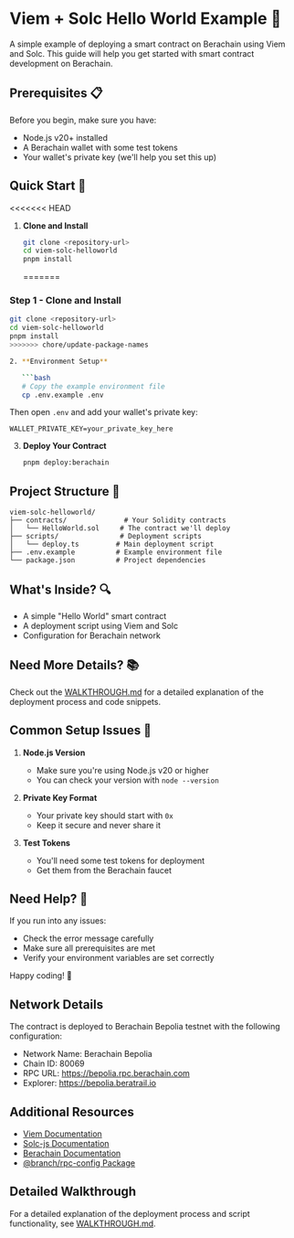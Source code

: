 # Viem + Solc Hello World Example 🚀

A simple example of deploying a smart contract on Berachain using Viem and Solc. This guide will help you get started with smart contract development on Berachain.

## Prerequisites 📋

Before you begin, make sure you have:

- Node.js v20+ installed
- A Berachain wallet with some test tokens
- Your wallet's private key (we'll help you set this up)

## Quick Start 🚀

<<<<<<< HEAD

1. **Clone and Install**

   ```bash
   git clone <repository-url>
   cd viem-solc-helloworld
   pnpm install
   ```

   =======

### Step 1 - Clone and Install

````bash
git clone <repository-url>
cd viem-solc-helloworld
pnpm install
>>>>>>> chore/update-package-names

2. **Environment Setup**

   ```bash
   # Copy the example environment file
   cp .env.example .env
````

Then open `.env` and add your wallet's private key:

```
WALLET_PRIVATE_KEY=your_private_key_here
```

3. **Deploy Your Contract**
   ```bash
   pnpm deploy:berachain
   ```

## Project Structure 📁

```
viem-solc-helloworld/
├── contracts/              # Your Solidity contracts
│   └── HelloWorld.sol     # The contract we'll deploy
├── scripts/               # Deployment scripts
│   └── deploy.ts         # Main deployment script
├── .env.example          # Example environment file
└── package.json          # Project dependencies
```

## What's Inside? 🔍

- A simple "Hello World" smart contract
- A deployment script using Viem and Solc
- Configuration for Berachain network

## Need More Details? 📚

Check out the [WALKTHROUGH.md](./WALKTHROUGH.md) for a detailed explanation of the deployment process and code snippets.

## Common Setup Issues 🔧

1. **Node.js Version**

   - Make sure you're using Node.js v20 or higher
   - You can check your version with `node --version`

2. **Private Key Format**

   - Your private key should start with `0x`
   - Keep it secure and never share it

3. **Test Tokens**
   - You'll need some test tokens for deployment
   - Get them from the Berachain faucet

## Need Help? 🤝

If you run into any issues:

- Check the error message carefully
- Make sure all prerequisites are met
- Verify your environment variables are set correctly

Happy coding! 🌟

## Network Details

The contract is deployed to Berachain Bepolia testnet with the following configuration:

- Network Name: Berachain Bepolia
- Chain ID: 80069
- RPC URL: https://bepolia.rpc.berachain.com
- Explorer: https://bepolia.beratrail.io

## Additional Resources

- [Viem Documentation](https://viem.sh)
- [Solc-js Documentation](https://github.com/ethereum/solc-js#readme)
- [Berachain Documentation](https://docs.berachain.com/)
- [@branch/rpc-config Package](../../packages/rpc-config/README.md)

## Detailed Walkthrough

For a detailed explanation of the deployment process and script functionality, see [WALKTHROUGH.md](./WALKTHROUGH.md).
